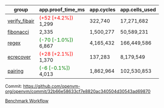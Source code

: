 | group | app.proof_time_ms | app.cycles | app.cells_used | leaf.proof_time_ms | leaf.cycles | leaf.cells_used |
| -- | -- | -- | -- | -- | -- | -- |
| [verify_fibair](https://github.com/openvm-org/openvm/blob/benchmark-results/benchmarks-pr/1829/verify_fibair-32b66e58633cf7e8820ac340504d30543ad69870.md) |<span style='color: red'>(+52 [+4.2%])</span> 1,299 |  322,740 |  17,271,682 |- | - | - |
| [fibonacci](https://github.com/openvm-org/openvm/blob/benchmark-results/benchmarks-pr/1829/fibonacci-32b66e58633cf7e8820ac340504d30543ad69870.md) | 2,335 |  1,500,277 |  50,589,231 |- | - | - |
| [regex](https://github.com/openvm-org/openvm/blob/benchmark-results/benchmarks-pr/1829/regex-32b66e58633cf7e8820ac340504d30543ad69870.md) |<span style='color: green'>(-70 [-1.0%])</span> 6,867 |  4,165,432 |  166,449,586 |- | - | - |
| [ecrecover](https://github.com/openvm-org/openvm/blob/benchmark-results/benchmarks-pr/1829/ecrecover-32b66e58633cf7e8820ac340504d30543ad69870.md) |<span style='color: red'>(+28 [+2.1%])</span> 1,370 |  137,283 |  8,179,549 |- | - | - |
| [pairing](https://github.com/openvm-org/openvm/blob/benchmark-results/benchmarks-pr/1829/pairing-32b66e58633cf7e8820ac340504d30543ad69870.md) |<span style='color: green'>(-6 [-0.1%])</span> 4,013 |  1,862,964 |  102,530,853 |- | - | - |


Commit: https://github.com/openvm-org/openvm/commit/32b66e58633cf7e8820ac340504d30543ad69870

[Benchmark Workflow](https://github.com/openvm-org/openvm/actions/runs/16209718407)

